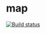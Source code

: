 # map
[![Build status](https://ci.appveyor.com/api/projects/status/39nn55e5ts7378bd?svg=true)](https://ci.appveyor.com/project/Suren73/map)
